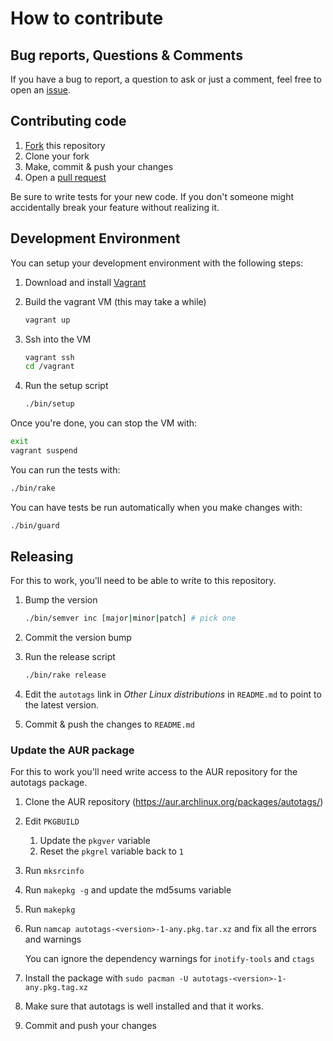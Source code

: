 # How to contribute

## Bug reports, Questions & Comments

If you have a bug to report, a question to ask or just a comment, feel free to
open an [issue](https://github.com/dotboris/autotags/issues/new).

## Contributing code

1. [Fork](https://github.com/dotboris/autotags#fork-destination-box) this
  repository
1. Clone your fork
1. Make, commit & push your changes
1. Open a [pull request](https://github.com/dotboris/autotags/compare)

Be sure to write tests for your new code. If you don't someone might
accidentally break your feature without realizing it.

## Development Environment

You can setup your development environment with the following steps:

1. Download and install [Vagrant](https://www.vagrantup.com/)
1. Build the vagrant VM (this may take a while)

    ```sh
    vagrant up
    ```

1. Ssh into the VM

    ```sh
    vagrant ssh
    cd /vagrant
    ```

1. Run the setup script

    ```sh
    ./bin/setup
    ```

Once you're done, you can stop the VM with:

```sh
exit
vagrant suspend
```

You can run the tests with:

```sh
./bin/rake
```

You can have tests be run automatically when you make changes with:

```sh
./bin/guard
```

## Releasing

For this to work, you'll need to be able to write to this repository.

1. Bump the version

    ```sh
    ./bin/semver inc [major|minor|patch] # pick one
    ```

1. Commit the version bump
1. Run the release script

    ```sh
    ./bin/rake release
    ```

1. Edit the `autotags` link in _Other Linux distributions_ in `README.md` to
    point to the latest version.

1. Commit & push the changes to `README.md`

### Update the AUR package

For this to work you'll need write access to the AUR repository for the autotags
package.

1. Clone the AUR repository (https://aur.archlinux.org/packages/autotags/)
1. Edit `PKGBUILD`

    1. Update the `pkgver` variable
    1. Reset the `pkgrel` variable back to `1`

1. Run `mksrcinfo`
1. Run `makepkg -g` and update the md5sums variable
1. Run `makepkg`
1. Run `namcap autotags-<version>-1-any.pkg.tar.xz` and fix all the errors and
    warnings

    You can ignore the dependency warnings for `inotify-tools` and `ctags`

1. Install the package with `sudo pacman -U autotags-<version>-1-any.pkg.tag.xz`
1. Make sure that autotags is well installed and that it works.
1. Commit and push your changes
